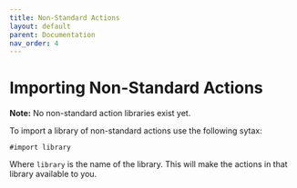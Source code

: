 ```yaml
---
title: Non-Standard Actions
layout: default
parent: Documentation
nav_order: 4
---
```


# Importing Non-Standard Actions

**Note:** No non-standard action libraries exist yet.

To import a library of non-standard actions use the following sytax:

```
#import library
```

Where `library` is the name of the library. This will make the actions in that library available to you.
